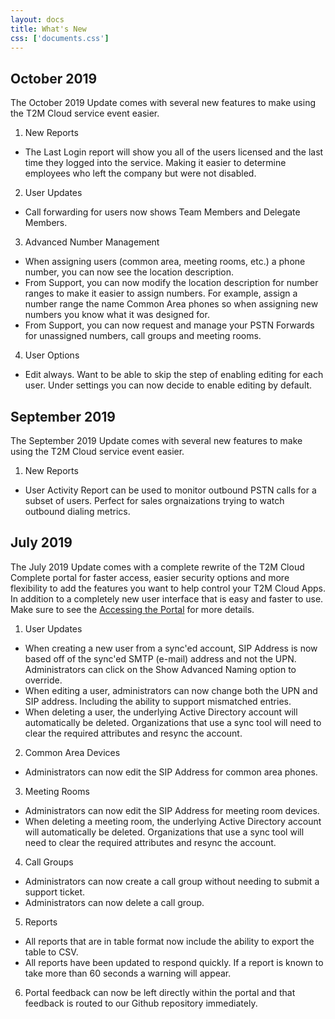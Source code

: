 ```yaml
---
layout: docs
title: What's New 
css: ['documents.css']
---
```


## October 2019 ##

The October 2019 Update comes with several new features to make using the T2M Cloud service event easier.

1. New Reports
- The Last Login report will show you all of the users licensed and the last time they logged into the service.  Making it easier to determine employees who left the company but were not disabled.
2. User Updates
- Call forwarding for users now shows Team Members and Delegate Members.
3. Advanced Number Management
- When assigning users (common area, meeting rooms, etc.) a phone number, you can now see the location description.
- From Support, you can now modify the location description for number ranges to make it easier to assign numbers.  For example, assign a number range the name Common Area phones so when assigning new numbers you know what it was designed for.
- From Support, you can now request and manage your PSTN Forwards for unassigned numbers, call groups and meeting rooms.
4. User Options
- Edit always.  Want to be able to skip the step of enabling editing for each user.  Under settings you can now decide to enable editing by default.

## September 2019 ##

The September 2019 Update comes with several new features to make using the T2M Cloud service event easier.

1. New Reports
- User Activity Report can be used to monitor outbound PSTN calls for a subset of users.  Perfect for sales orgnaizations trying to watch outbound dialing metrics.

## July 2019 ##

The July 2019 Update comes with a complete rewrite of the T2M Cloud Complete portal for faster access, easier security options and more flexibility to add the features you want to help control your T2M Cloud Apps.  In addition to a completely new user interface that is easy and faster to use.  Make sure to see the [Accessing the Portal](https://docs.t2mhosted.com/docs/cloud.html#accessing-the-portal) for more details.

1. User Updates
- When creating a new user from a sync'ed account, SIP Address is now based off of the sync'ed SMTP (e-mail) address and not the UPN.  Administrators can click on the Show Advanced Naming option to override.
- When editing a user, administrators can now change both the UPN and SIP address.  Including the ability to support mismatched entries.
- When deleting a user, the underlying Active Directory account will automatically be deleted.  Organizations that use a sync tool will need to clear the required attributes and resync the account.
2. Common Area Devices
- Administrators can now edit the SIP Address for common area phones.
3. Meeting Rooms
- Administrators can now edit the SIP Address for meeting room devices.
- When deleting a meeting room, the underlying Active Directory account will automatically be deleted.  Organizations that use a sync tool will need to clear the required attributes and resync the account.
4. Call Groups
- Administrators can now create a call group without needing to submit a support ticket.
- Administrators can now delete a call group.
5. Reports
- All reports that are in table format now include the ability to export the table to CSV.
- All reports have been updated to respond quickly.  If a report is known to take more than 60 seconds a warning will appear.
6. Portal feedback can now be left directly within the portal and that feedback is routed to our Github repository immediately.
